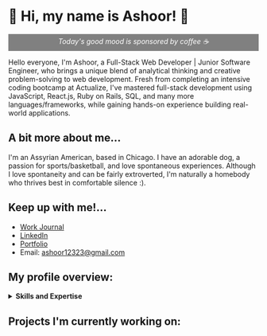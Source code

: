 # 🌱 Hi, my name is Ashoor! 🌱


<p style="background-color:gray; color:white; font-style:italic; padding:5px 10px; margin: 0; text-align:center;">Today's good mood is sponsored by coffee ☕️</p>

Hello everyone, I'm Ashoor, a Full-Stack Web Developer | Junior Software Engineer, who brings a unique blend of analytical thinking and creative problem-solving to web development. Fresh from completing an intensive coding bootcamp at Actualize, I've mastered full-stack development using JavaScript, React.js, Ruby on Rails, SQL, and many more languages/frameworks, while gaining hands-on experience building real-world applications.

## A bit more about me...

I'm an Assyrian American, based in Chicago. I have an adorable dog, a passion for sports/basketball, and love spontaneous experiences. Although I love spontaneity and can be fairly extroverted, I'm naturally a homebody who thrives best in comfortable silence :).

## Keep up with me!...

- [Work Journal](https://gist.github.com/ashoordoushow/c9c0e022aee893c58fbb795776773f8c)
- [LinkedIn](https://www.linkedin.com/in/ashoordoushow/)
- [Portfolio](your-portfolio-link-here)
- Email: [ashoor12323@gmail.com](mailto:ashoor12323@gmail.com)

## My profile overview:

<details>
  <summary><strong>Skills and Expertise</strong></summary>
  
  1. **Languages / Frameworks**: Ruby on Rails, JavaScript, React, Vue.js, Node.js, Flask, Bootstrap, Python, HTML5/CSS, REST  
  2. **Data**: Microsoft SQL, PostgreSQL, MySQL  
  3. **Applications**: GitHub, Visual Studio Code, Git, Office 365, Webpack, Babel  
  4. **Systems**: Windows, Linux, macOS  
  5. **Methodologies**: Test-Driven Development, Pair Programming, API Development  

</details>


## Projects I'm currently working on:
